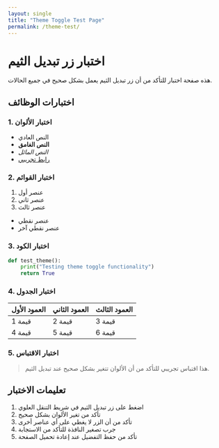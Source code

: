 ```yaml
---
layout: single
title: "Theme Toggle Test Page"
permalink: /theme-test/
---
```


# اختبار زر تبديل الثيم

هذه صفحة اختبار للتأكد من أن زر تبديل الثيم يعمل بشكل صحيح في جميع الحالات.

## اختبارات الوظائف

### 1. اختبار الألوان
- النص العادي
- **النص الغامق**
- *النص المائل*
- [رابط تجريبي](#)

### 2. اختبار القوائم
1. عنصر أول
2. عنصر ثاني
3. عنصر ثالث

- عنصر نقطي
- عنصر نقطي آخر

### 3. اختبار الكود

```python
def test_theme():
    print("Testing theme toggle functionality")
    return True
```

### 4. اختبار الجدول

| العمود الأول | العمود الثاني | العمود الثالث |
|-------------|-------------|-------------|
| قيمة 1      | قيمة 2      | قيمة 3      |
| قيمة 4      | قيمة 5      | قيمة 6      |

### 5. اختبار الاقتباس

> هذا اقتباس تجريبي للتأكد من أن الألوان تتغير بشكل صحيح عند تبديل الثيم.

## تعليمات الاختبار

1. اضغط على زر تبديل الثيم في شريط التنقل العلوي
2. تأكد من تغير الألوان بشكل صحيح
3. تأكد من أن الزر لا يغطي على أي عناصر أخرى
4. جرب تصغير النافذة للتأكد من الاستجابة
5. تأكد من حفظ التفضيل عند إعادة تحميل الصفحة
